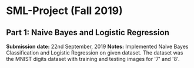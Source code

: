 # SML-Project (Fall 2019)

## Part 1: Naive Bayes and Logistic Regression
**Submission date:** 22nd September, 2019
**Notes:** Implemented Naive Bayes Classification and Logistic Regression on given dataset. The dataset was the MNIST digits dataset with training and testing images for '7' and '8'. 


